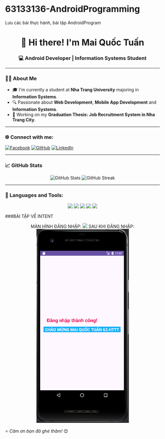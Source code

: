 # 63133136-AndroidProgramming
Lưu các bài thực hành, bài tập AndroidProgram
<h1 align="center">👋 Hi there! I'm Mai Quốc Tuấn </h1>
<h3 align="center">💻 Android Developer | Information Systems Student </h3>

---

### 🧑‍💻 About Me
- 🎓 I'm currently a student at **Nha Trang University** majoring in **Information Systems**.
- 🔍 Passionate about **Web Development**, **Mobile App Development** and **Information Systems**.
- 📌 Working on my **Graduation Thesis: Job Recruitment System in Nha Trang City**.

---

### 🌐 Connect with me:
[![Facebook](https://img.shields.io/badge/Facebook-1877F2?style=for-the-badge&logo=facebook&logoColor=white)](https://www.facebook.com/tuan.mq.5/)
[![GitHub](https://img.shields.io/badge/GitHub-171515?style=for-the-badge&logo=github&logoColor=white)](https://github.com/maiquoctuan)
[![LinkedIn](https://img.shields.io/badge/LinkedIn-0A66C2?style=for-the-badge&logo=linkedin&logoColor=white)](https://linkedin.com/in/maiquoctuan)

---

### 📈 GitHub Stats
<p align="center">
<img src="https://github-readme-stats.vercel.app/api?username=maiquoctuan&show_icons=true&theme=radical" alt="GitHub Stats"/>
<img src="https://github-readme-streak-stats.herokuapp.com/?user=maiquoctuan&theme=radical" alt="GitHub Streak"/>
</p>

---

### 💪 Languages and Tools:
<p align="center">
<img src="https://img.shields.io/badge/Java-ED8B00?style=for-the-badge&logo=java&logoColor=white"/>
<img src="https://img.shields.io/badge/Android-3DDC84?style=for-the-badge&logo=android&logoColor=white"/>
<img src="https://img.shields.io/badge/SQLite-07405E?style=for-the-badge&logo=sqlite&logoColor=white"/>
<img src="https://img.shields.io/badge/HTML5-E34F26?style=for-the-badge&logo=html5&logoColor=white"/>
<img src="https://img.shields.io/badge/CSS3-1572B6?style=for-the-badge&logo=css3&logoColor=white"/>
</p>

###BÀI TẬP VỀ INTENT
<p align="center">
  MÀN HÌNH ĐĂNG NHẬP:
  <img src="https://img.shields.io/badge/Java-ED8B00?style=for-the-badge&logo=java&logoColor=white"/>
 SAU KHI ĐĂNG NHẬP:
 <img src="https://github.com/maiquoctuan/63133136-AndroidProgramming/blob/main/Images/Screenshot%202025-03-10%20110737.png"/>
</p>


⭐️ *Cảm ơn bạn đã ghé thăm!* 😊
